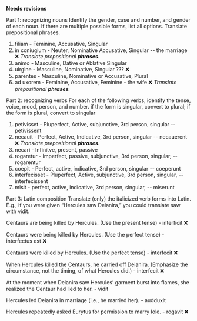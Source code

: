**Needs revisions**

Part 1: recognizing nouns
Identify the gender, case and number, and gender of each noun. If there are multiple possible forms, list all options. Translate prepositional phrases.

1. filiam - Feminine, Accusative, Singular
1. in coniugium - Neuter, Nominative Accusative, Singular -- the marriage ❌ *Translate prepositional **phrases**.*
1. animo - Masculine, Dative or Ablative Singular
1. uirgine - Masculine, Nominative, Singular ??? ❌
1. parentes - Masculine, Nominative or Accusative, Plural
1. ad uxorem - Feminine, Accusative, Feminine - the wife ❌ *Translate prepositional **phrases**.*


Part 2: recognizing verbs
For each of the following verbs, identify the tense, voice, mood, person, and number.
if the form is singular, convert to plural; if the form is plural, convert to singular

1. petivisset - Pluperfect, Active, subjunctive, 3rd person, singular -- petivissent
1. necauit - Perfect, Active, Indicative, 3rd person, singular -- necauerent ❌ *Translate prepositional **phrases**.*
1. necari - Infinitve, present, passive
1. rogaretur - Imperfect, passive, subjunctive, 3rd person, singular, -- rogarentur
1. coepit - Perfect, active, indicative, 3rd person, singular -- coeperunt 
1. interfecisset - Pluperfect, Active, subjunctive, 3rd person, singular, -- interfecissent
1. misit - perfect, active, indicative, 3rd person, singular, -- miserunt

Part 3: Latin composition
Translate (only) the italicized verb forms into Latin. E.g., if you were given “Hercules saw Deianira,” you could translate saw with vidit.

Centaurs are being killed by Hercules. (Use the present tense)  - interficit  ❌

Centaurs were being killed by Hercules. (Use the perfect tense) - interfectus est ❌

Centaurs were killed by Hercules. (Use the perfect tense) - interfecit ❌

When Hercules killed the Centaurs, he carried off Deianira. (Emphasize the circumstance, not the timing, of what Hercules did.) - interfecit ❌

At the moment when Deianira saw Hercules’ garment burst into flames, she realized the Centaur had lied to her. - vidit

Hercules led Deianira in marriage (i.e., he married her). - audduxit

Hercules repeatedly asked Eurytus for permission to marry Iole. - rogavit ❌

